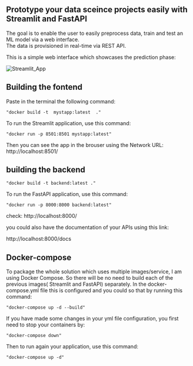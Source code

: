 ## Prototype your data sceince projects easily with Streamlit and FastAPI

The goal is to enable the user to easily preprocess data, train and test an ML model via a web interface.  
The data is provisioned in real-time via REST API.

This is a simple web interface which showcases the prediction phase: 

![Streamlit_App](https://miro.medium.com/max/1400/1*2lBlL4ltEz-lxRAnpP_neg.png)

## Building the fontend

Paste in the terminal the following command: 
    
    "docker build -t  mystapp:latest  ."

To run the Streamlit application, use this command: 

    "docker run -p 8501:8501 mystapp:latest" 

Then you can see the app in the brouser using the Network URL: http://localhost:8501/


## building the backend 

    "docker build -t backend:latest ."

To run the FastAPI application, use this command:

    "docker run -p 8000:8000 backend:latest"

check: http://localhost:8000/ 

you could also have the documentation of your APIs using this link: 

http://localhost:8000/docs


## Docker-compose 

To package the whole solution which uses multiple images/service, I am using Docker Compose. 
So there will be no need to build each of the previous images( Streamlit and FastAPI) separately. 
In the docker-compose.yml file this is configured and you could so that by running this command:

    "docker-compose up -d --build"

If you have made some changes in your yml file configuration, you first need to stop your containers by: 

    "docker-compose down" 

Then to run again your application, use this command: 

    "docker-compose up -d"




